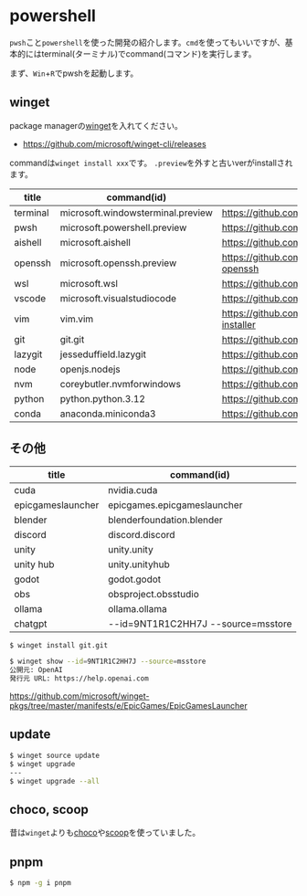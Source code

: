 # powershell

`pwsh`こと`powershell`を使った開発の紹介します。`cmd`を使ってもいいですが、基本的にはterminal(ターミナル)でcommand(コマンド)を実行します。

まず、`Win`+`R`でpwshを起動します。

## winget

package managerの[winget](https://github.com/microsoft/winget-cli)を入れてください。

- https://github.com/microsoft/winget-cli/releases

commandは`winget install xxx`です。
`.preview`を外すと古いverがinstallされます。

|title|command(id)|url|
|---|---|---|
|terminal|microsoft.windowsterminal.preview|https://github.com/microsoft/terminal|
|pwsh|microsoft.powershell.preview|https://github.com/powershell/powershell|
|aishell|microsoft.aishell|https://github.com/powershell/aishell/|
|openssh|microsoft.openssh.preview|https://github.com/powershell/win32-openssh|
|wsl|microsoft.wsl|https://github.com/microsoft/wsl|
|vscode|microsoft.visualstudiocode|https://github.com/microsoft/vscode|
|vim|vim.vim|https://github.com/vim/vim-win32-installer|
|git|git.git|https://github.com/git/git|
|lazygit|jesseduffield.lazygit|https://github.com/jesseduffield/lazygit|
|node|openjs.nodejs|https://github.com/nodejs/node|
|nvm|coreybutler.nvmforwindows|https://github.com/nvm-sh/nvm|
|python|python.python.3.12|https://github.com/python|
|conda|anaconda.miniconda3|https://github.com/anaconda|

## その他

|title|command(id)|
|---|---|
|cuda|nvidia.cuda|
|epicgameslauncher|epicgames.epicgameslauncher|
|blender|blenderfoundation.blender|
|discord|discord.discord|
|unity|unity.unity|
|unity hub|unity.unityhub|
|godot|godot.godot|
|obs|obsproject.obsstudio|
|ollama|ollama.ollama|
|chatgpt|--id=9NT1R1C2HH7J --source=msstore|

```sh
$ winget install git.git

$ winget show --id=9NT1R1C2HH7J --source=msstore
公開元: OpenAI
発行元 URL: https://help.openai.com
```

https://github.com/microsoft/winget-pkgs/tree/master/manifests/e/EpicGames/EpicGamesLauncher

## update

```sh
$ winget source update
$ winget upgrade
---
$ winget upgrade --all
```

## choco, scoop

昔は`winget`よりも[choco](https://chocolatey.org/install)や[scoop](https://github.com/ScoopInstaller/Scoop)を使っていました。

## pnpm

```sh
$ npm -g i pnpm
```
